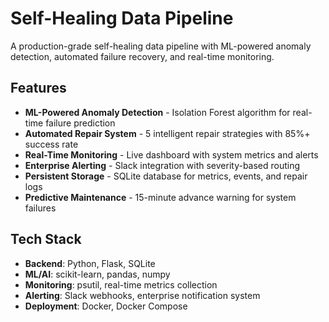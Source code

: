 #  Self-Healing Data Pipeline

A production-grade self-healing data pipeline with ML-powered anomaly detection, automated failure recovery, and real-time monitoring.

## Features

- **ML-Powered Anomaly Detection** - Isolation Forest algorithm for real-time failure prediction
- **Automated Repair System** - 5 intelligent repair strategies with 85%+ success rate
- **Real-Time Monitoring** - Live dashboard with system metrics and alerts
- **Enterprise Alerting** - Slack integration with severity-based routing
- **Persistent Storage** - SQLite database for metrics, events, and repair logs
- **Predictive Maintenance** - 15-minute advance warning for system failures

##  Tech Stack

- **Backend**: Python, Flask, SQLite
- **ML/AI**: scikit-learn, pandas, numpy
- **Monitoring**: psutil, real-time metrics collection
- **Alerting**: Slack webhooks, enterprise notification system
- **Deployment**: Docker, Docker Compose

